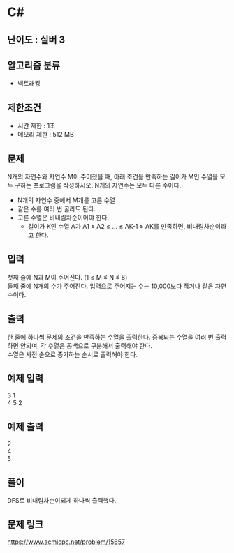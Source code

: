 # C#

## 난이도 : 실버 3

## 알고리즘 분류
  - 백트래킹

## 제한조건
  - 시간 제한 : 1초
  - 메모리 제한 : 512 MB

## 문제
N개의 자연수와 자연수 M이 주어졌을 때, 아래 조건을 만족하는 길이가 M인 수열을 모두 구하는 프로그램을 작성하시오. N개의 자연수는 모두 다른 수이다.<br/>

  - N개의 자연수 중에서 M개를 고른 수열
  - 같은 수를 여러 번 골라도 된다.
  - 고른 수열은 비내림차순이어야 한다.
    - 길이가 K인 수열 A가 A1 ≤ A2 ≤ ... ≤ AK-1 ≤ AK를 만족하면, 비내림차순이라고 한다.


## 입력
첫째 줄에 N과 M이 주어진다. (1 ≤ M ≤ N ≤ 8)<br/>
둘째 줄에 N개의 수가 주어진다. 입력으로 주어지는 수는 10,000보다 작거나 같은 자연수이다.<br/>


## 출력
한 줄에 하나씩 문제의 조건을 만족하는 수열을 출력한다. 중복되는 수열을 여러 번 출력하면 안되며, 각 수열은 공백으로 구분해서 출력해야 한다.<br/>
수열은 사전 순으로 증가하는 순서로 출력해야 한다.<br/>


## 예제 입력
3 1<br/>
4 5 2<br/>

## 예제 출력
2<br/>
4<br/>
5<br/>


## 풀이
DFS로 비내림차순이되게 하나씩 출력했다.<br/>


## 문제 링크
https://www.acmicpc.net/problem/15657